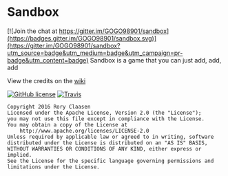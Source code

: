 # Sandbox

[![Join the chat at https://gitter.im/GOGO98901/sandbox](https://badges.gitter.im/GOGO98901/sandbox.svg)](https://gitter.im/GOGO98901/sandbox?utm_source=badge&utm_medium=badge&utm_campaign=pr-badge&utm_content=badge)
Sandbox is a game that you can just add, add, add

View the credits on the [wiki](https://github.com/GOGO98901/sandbox/wiki/Credits)

[![GitHub license](https://img.shields.io/badge/license-Apache%202-blue.svg?style=flat-square)](https://raw.githubusercontent.com/GOGO98901/sandbox/master/LICENSE) [![Travis](https://img.shields.io/travis/GOGO98901/sandbox.svg?style=flat-square)](https://travis-ci.org/GOGO98901/sandbox)

```
Copyright 2016 Rory Claasen
Licensed under the Apache License, Version 2.0 (the "License");
you may not use this file except in compliance with the License.
You may obtain a copy of the License at
    http://www.apache.org/licenses/LICENSE-2.0
Unless required by applicable law or agreed to in writing, software
distributed under the License is distributed on an "AS IS" BASIS,
WITHOUT WARRANTIES OR CONDITIONS OF ANY KIND, either express or implied.
See the License for the specific language governing permissions and
limitations under the License.
```
